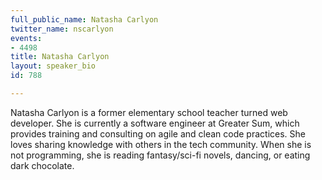 ```yaml
---
full_public_name: Natasha Carlyon
twitter_name: nscarlyon
events:
- 4498
title: Natasha Carlyon
layout: speaker_bio
id: 788

---
```

Natasha Carlyon is a former elementary school teacher turned web developer. She is currently a software engineer at Greater Sum, which provides training and consulting on agile and clean code practices. She loves sharing knowledge with others in the tech community. When she is not programming, she is reading fantasy/sci-fi novels, dancing, or eating dark chocolate.